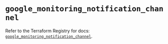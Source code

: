 # `google_monitoring_notification_channel`

Refer to the Terraform Registry for docs: [`google_monitoring_notification_channel`](https://registry.terraform.io/providers/hashicorp/google/6.21.0/docs/resources/monitoring_notification_channel).
